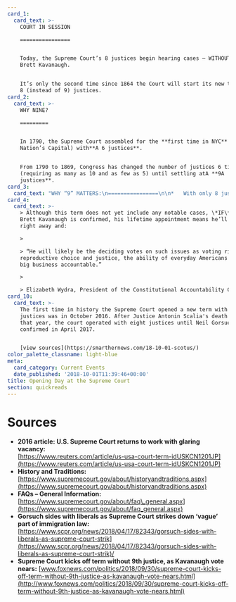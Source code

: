 ```yaml
---
card_1:
  card_text: >-
    COURT IN SESSION

    ================


    Today, the Supreme Court’s 8 justices begin hearing cases – WITHOUT Judge
    Brett Kavanaugh.


    It’s only the second time since 1864 the Court will start its new term with
    8 (instead of 9) justices.
card_2:
  card_text: >-
    WHY NINE?

    =========


    In 1790, the Supreme Court assembled for the **first time in NYC** (then our
    Nation’s Capital) with**A 6 justices**.


    From 1790 to 1869, Congress has changed the number of justices 6 times
    (requiring as many as 10 and as few as 5) until settling atA **9A
    justices**.
card_3:
  card_text: "WHY “9” MATTERS:\n================\n\n*   With only 8 justices, a 4-4 tie means the lower courta\x19s ruling stands (as if the Supreme Court never heard the case).\n*   **A 4-4 case can be reheard once a 9th justice is added**. In 2017, the Court reheard a 4-4 case it heard in 2016, and ruled 5-4 to strike down a vauge immigration law that made it easier to deport immigrants convicted of crimes."
card_4:
  card_text: >-
    > Although this term does not yet include any notable cases, \*IF\* Judge
    Brett Kavanaugh is confirmed, his lifetime appointment means he’ll start
    right away and:

    > 

    > “He will likely be the deciding votes on such issues as voting rights,
    reproductive choice and justice, the ability of everyday Americans to hold
    big business accountable.”

    > 

    > Elizabeth Wydra, President of the Constitutional Accountability Center
card_10:
  card_text: >-
    The first time in history the Supreme Court opened a new term with eight
    justices was in October 2016. After Justice Antonin Scalia's death earlier
    that year, the court operated with eight justices until Neil Gorsuch was
    confirmed in April 2017.


    [view sources](https://smarthernews.com/18-10-01-scotus/)
color_palette_classname: light-blue
meta:
  card_category: Current Events
  date_published: '2018-10-01T11:39:46+00:00'
title: Opening Day at the Supreme Court
section: quickreads
---
```

Sources
=======

*   **2016 article: U.S. Supreme Court returns to work with glaring vacancy:**  
    [https://www.reuters.com/article/us-usa-court-term-idUSKCN1201JP](https://www.reuters.com/article/us-usa-court-term-idUSKCN1201JP)
*   **History and Traditions:**  
    [https://www.supremecourt.gov/about/historyandtraditions.aspx](https://www.supremecourt.gov/about/historyandtraditions.aspx)
*   **FAQs – General Information:**  
    [https://www.supremecourt.gov/about/faq\_general.aspx](https://www.supremecourt.gov/about/faq_general.aspx)
*   **Gorsuch sides with liberals as Supreme Court strikes down ‘vague’ part of immigration law:**  
    [https://www.scpr.org/news/2018/04/17/82343/gorsuch-sides-with-liberals-as-supreme-court-strik](https://www.scpr.org/news/2018/04/17/82343/gorsuch-sides-with-liberals-as-supreme-court-strik)/
*   **Supreme Court kicks off term without 9th justice, as Kavanaugh vote nears:** [www.foxnews.com/politics/2018/09/30/supreme-court-kicks-off-term-without-9th-justice-as-kavanaugh-vote-nears.html](http://www.foxnews.com/politics/2018/09/30/supreme-court-kicks-off-term-without-9th-justice-as-kavanaugh-vote-nears.html)